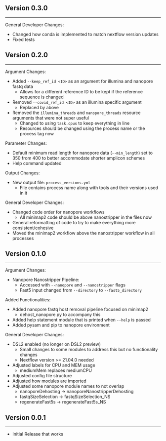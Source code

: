 ## Version 0.3.0
----------------
General Developer Changes:
- Changed how conda is implemented to match nextflow version updates
- Fixed tests

## Version 0.2.0
----------------
Argument Changes:
- Added `--keep_ref_id <ID>` as an argument for illumina and nanopore fastq data
    - Allows for a different reference ID to be kept if the reference sequence is changed
- Removed `--covid_ref_id <ID>` as an illumina specific argument
    - Replaced by above
- Removed the `illumina_threads` and `nanopore_threads` resource arguments that were not super useful
    - Changed to using `task.cpus` to keep everything in line
    - Resources should be changed using the process name or the process tag now

Parameter Changes:
- Default minimum read length for nanopore data (`--min_length`) set to 350 from 400 to better accommodate shorter amplicon schemes
- Help command updated

Output Changes:
- New output file: `process_versions.yml`
    - File contains process name along with tools and their versions used in it

General Developer Changes:
- Changed code order for nanopore workflows
    - All minimap2 code should be above nanostripper in the files now
- General reformatting of code to try to make everything more consistent/cohesive
- Moved the minimap2 workflow above the nanostripper workflow in all processes

## Version 0.1.0
----------------
Argument Changes:
- Nanopore Nanostripper Pipeline:
    - Accessed with `--nanopore` and `--nanostripper` flags
    - Fast5 input changed from `--directory` to `--fast5_directory`

Added Functionalities:
- Added nanopore fastq host removal pipeline focused on minimap2
    - dehost_nanopore.py to accompany this
- Added help statement module that is printed when `--help` is passed 
- Added pysam and pip to nanopore environment

General Developer Changes:
- DSL2 enabled (no longer on DSL2 preview)
    - Small changes to some modules to address this but no functionality changes
    - Nextflow version >= 21.04.0 needed
- Adjusted labels for CPU and MEM usage
    - mediumMem replaces mediumCPU
- Adjusted config file structure
- Adjusted how modules are imported
- Adjusted some nanopore module names to not overlap
    - nanoporeDehosting  -> nanoporeNanostripperDehosting
    - fastqSizeSelection -> fastqSizeSelection_NS 
    - regenerateFast5s   -> regenerateFast5s_NS


## Version 0.0.1
----------------

- Initial Release that works
